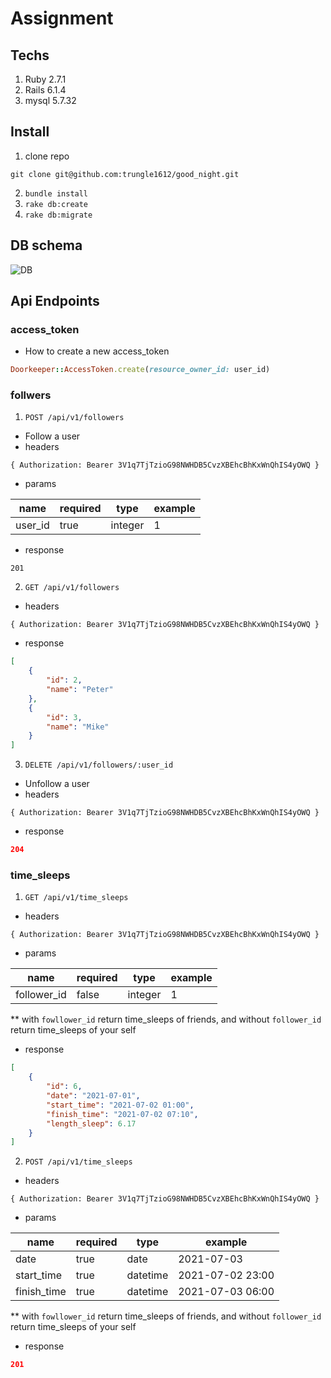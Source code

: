 # Assignment 

## Techs
1. Ruby 2.7.1
2. Rails 6.1.4
3. mysql 5.7.32

## Install
1. clone repo
```
git clone git@github.com:trungle1612/good_night.git
```
2. `bundle install`
3. `rake db:create`
4. `rake db:migrate`

## DB schema
![DB](https://i.imgur.com/XihUKCz.png)

## Api Endpoints
### access_token
 - How to create a new access_token

```ruby
Doorkeeper::AccessToken.create(resource_owner_id: user_id)
```

### follwers
1. `POST /api/v1/followers`
 - Follow a user
 - headers
 ```
 { Authorization: Bearer 3V1q7TjTzioG98NWHDB5CvzXBEhcBhKxWnQhIS4yOWQ }
 ```
 - params

| name   | required | type   |example|
|--------|----------|--------|-------|
|user_id | true     |integer |1      |

 - response

 ```
 201
 ```

2. `GET /api/v1/followers`
 - headers
 ```
 { Authorization: Bearer 3V1q7TjTzioG98NWHDB5CvzXBEhcBhKxWnQhIS4yOWQ }
 ```
 - response

```json
[
    {
        "id": 2,
        "name": "Peter"
    },
    {
        "id": 3,
        "name": "Mike"
    }
]
 ```

3. `DELETE /api/v1/followers/:user_id`
 - Unfollow a user
 - headers
 ```
 { Authorization: Bearer 3V1q7TjTzioG98NWHDB5CvzXBEhcBhKxWnQhIS4yOWQ }
 ```
 - response

```json
204
```


### time_sleeps

1. `GET /api/v1/time_sleeps`
 - headers
 ```
 { Authorization: Bearer 3V1q7TjTzioG98NWHDB5CvzXBEhcBhKxWnQhIS4yOWQ }
 ```
 - params

| name       | required | type   |example|
|------------|----------|--------|-------|
|follower_id | false    |integer |1      |

** with `fowllower_id` return time_sleeps of friends, and without `follower_id` return time_sleeps of your self
- response

```json
[
    {
        "id": 6,
        "date": "2021-07-01",
        "start_time": "2021-07-02 01:00",
        "finish_time": "2021-07-02 07:10",
        "length_sleep": 6.17
    }
]
```

2. `POST /api/v1/time_sleeps`
 - headers
 ```
 { Authorization: Bearer 3V1q7TjTzioG98NWHDB5CvzXBEhcBhKxWnQhIS4yOWQ }
 ```
 - params

| name       | required | type    |example          |
|------------|----------|---------|-----------------|
|date        | true     |date     |2021-07-03       |
|start_time  | true     |datetime |2021-07-02 23:00 |
|finish_time | true     |datetime |2021-07-03 06:00 |

** with `fowllower_id` return time_sleeps of friends, and without `follower_id` return time_sleeps of your self
- response

```json
201
```
